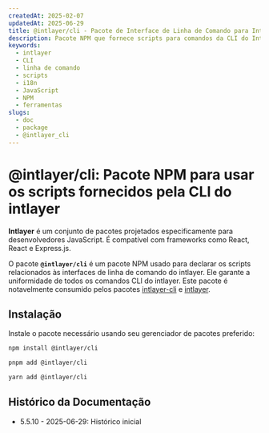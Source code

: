 ```yaml
---
createdAt: 2025-02-07
updatedAt: 2025-06-29
title: @intlayer/cli - Pacote de Interface de Linha de Comando para Intlayer
description: Pacote NPM que fornece scripts para comandos da CLI do Intlayer, garantindo uniformidade em todas as interfaces de linha de comando para gerenciamento de internacionalização.
keywords:
  - intlayer
  - CLI
  - linha de comando
  - scripts
  - i18n
  - JavaScript
  - NPM
  - ferramentas
slugs:
  - doc
  - package
  - @intlayer_cli
---
```


# @intlayer/cli: Pacote NPM para usar os scripts fornecidos pela CLI do intlayer

**Intlayer** é um conjunto de pacotes projetados especificamente para desenvolvedores JavaScript. É compatível com frameworks como React, React e Express.js.

O pacote **`@intlayer/cli`** é um pacote NPM usado para declarar os scripts relacionados às interfaces de linha de comando do intlayer. Ele garante a uniformidade de todos os comandos CLI do intlayer. Este pacote é notavelmente consumido pelos pacotes [intlayer-cli](https://github.com/aymericzip/intlayer/tree/main/docs/pt/packages/intlayer-cli/index.md) e [intlayer](https://github.com/aymericzip/intlayer/tree/main/docs/pt/packages/intlayer/index.md).

## Instalação

Instale o pacote necessário usando seu gerenciador de pacotes preferido:

```bash packageManager="npm"
npm install @intlayer/cli
```

```bash packageManager="pnpm"
pnpm add @intlayer/cli
```

```bash packageManager="yarn"
yarn add @intlayer/cli
```

## Histórico da Documentação

- 5.5.10 - 2025-06-29: Histórico inicial
